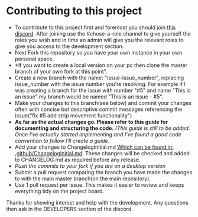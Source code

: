 # Contributing to this project
* To contribute to this project first and foremost you should join [this discord](https://discord.gg/9Yh7cWZ). After joining use the #chose-a-role channel to give yourself the roles you wish and in time an admin will give you the relevant roles to give you access to the development section.
* Next Fork this repository so you have your own instance in your own personal space.
* *If you want to create a local version on your pc then clone the master branch of your own fork at this point".
* Create a new branch with the name: "issue-issue_number", replacing issue_number with the issue number you're resolving. For example if I was creating a branch for the issue with number "#5" and name "This is an issue" my branch would be named "This is an issue - #5".
* Make your changes to this branch(see below) and commit your changes often with concise but descriptive commit messages referencing the issue("fix #5 add strip movement functionality")
* **As far as the actual changes go. Please refer to this guide for documenting and structuring the code.** *(This guide is still to be added. Once I've actually started implementing and I've found a good code convention to follow I'll create a guide.*
* Add your changes to ChangelogInitial.md [Which can be found in: .github/ChangelogInitial.md](https://github.com/JonathanFerguson1/Strips/blob/master/.github/ChangelogInitial.md). These changes will be checked and added to CHANGELOG.md as required before any release.
* *Push the commits to your fork if you are on a desktop version*
* Submit a pull request comparing the branch you have made the changes to with the main master branch(on the main repository).
* Use 1 pull request per issue. This makes it easier to review and keeps everything tidy on the project board.

Thanks for showing interest and help with the development. Any questions then ask in the DEVELOPERS section of the discord.
